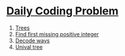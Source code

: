 # [Daily Coding Problem](https://www.dailycodingproblem.com)

1. [Trees](./src/trees.py)
2. [Find first missing positive integer](./src/find_first_missing_positive_integer.py)
3. [Decode ways](./src/decode_ways.py)
4. [Unival tree](./src/unival_tree.py)
